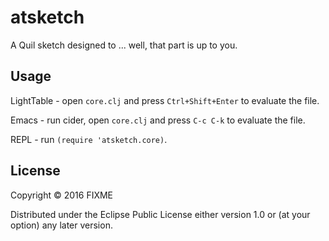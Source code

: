 # atsketch

A Quil sketch designed to ... well, that part is up to you.

## Usage

LightTable - open `core.clj` and press `Ctrl+Shift+Enter` to evaluate the file.

Emacs - run cider, open `core.clj` and press `C-c C-k` to evaluate the file.

REPL - run `(require 'atsketch.core)`.

## License

Copyright © 2016 FIXME

Distributed under the Eclipse Public License either version 1.0 or (at
your option) any later version.
